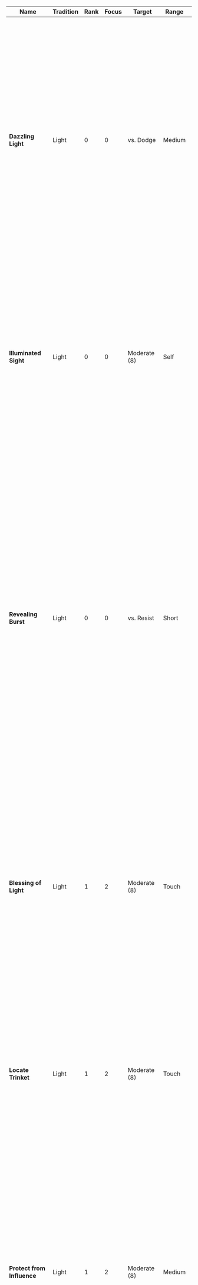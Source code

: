  **Name** | **Tradition** | **Rank** | **Focus** | **Target** | **Range** | **Properties** | **Effect** 
---|---|---|---|---|---|---|---
 **Dazzling Light** | Light | 0 | 0 | vs. Dodge | Medium |  | You create a small point of light at the target location. The light provides dim light in short range of it. The light can also move with you while staying in range. When targeted at a creature, you can make the light explode in their face instead.<br />Weak. Deal +2 radiant damage.<br />Strong. Deal +4 radiant damage. The target is also briefly blinded.<br />Critical. Deal +6 radiant damage. The target is also briefly blinded and dazed. 
 **Illuminated Sight** | Light | 0 | 0 | Moderate (8) | Self | enchant (eyes) | You concentrate light energy into your eyes, enhancing your eye sight and making you able to pierce through concealing environments.<br />On a success, you can see one range category further from sources of bright and dim light. You also gain +1 boon on Perception rolls. This spell lasts for a medium duration. 
 **Revealing Burst** | Light | 0 | 0 | vs. Resist | Short |  | You let loose a burst of radiant energy in all directions, revealing any magical falsehoods, such as illusions, shapeshifters, or invisible creatures in range. For illusions, you roll vs. the Resist of the illusion’s creator.<br />Weak. Any magical falsehood is marked by a shimmer of light. Rolls that target any marked target gain +1 boon. The mark lasts for a short duration.<br />Strong. Any magical falsehood is immediately broken.<br />Critical. Any magical falsehood is immediately broken and any creature revealed by this is briefly shaken. 
 **Blessing of Light** | Light | 1 | 2 | Moderate (8) | Touch | singular,enchant (eyes) | You bless a creature with the magical power of light, making them enlightened to their surroundings.<br />On a success, the creature gains the following effects:<br />- You can see one range category further from sources of bright and dim light.<br />- You gain +1 boon on Perception rolls.<br />This spell lasts for a long duration. 
 **Locate Trinket** | Light | 1 | 2 | Moderate (8) | Touch | singular | Touch a small object and imbue it with truth revealing magic. The object must comfortably fit within the palm of your hand and can be no larger.<br />On a success, you always know the location of the imbued trinket while it is in the same sphere of existence as you. This spell lasts for a long duration. 
 **Protect from Influence** | Light | 1 | 2 | Moderate (8) | Medium | singular,quick | Channel the light’s protective magic into one creature within range, bolstering their mental defenses. Cast this spell as a Quick Action on your turn.<br />On a success, the target gains +1 boon on rolls to resist any mental effects and gains resistance to psychic damage. Attempts to influence their mind also suffer +1 bane. This spell lasts for a short duration. 
 **Radiant Burst** | Light | 1 | 2 | vs. Dodge | Medium |  | You let forth a burst of radiant energy, streaking towards a target location and exploding in burning light.<br />Weak. Deal +2 radiant damage to any creature in melee range of the target location.<br />Strong. Deal +4 radiant damage to any creature in melee range of the target location. Each target is also briefly blinded.<br />Critical. Deal +6 radiant damage to any creature in melee range of the target location. Each target is also briefly blinded. Each target is also briefly blinded and dazed. 
 **Radiant Weapon** | Light | 1 | 2 | Moderate (8) | Touch | singular,enchant (weapon) | Imbue a weapon with the power of the sun.<br />On a success, the weapon emits bright light in melee range and dim light in close range of it and deals +2 radiant damage. If you target your own weapon, you can make a weapon attack with it as part of casting this spell.<br />This spell lasts for a medium duration. 
 **Sense Spirits** | Light | 1 | 2 | you sense the auras of daimon and other spiritual creatures around you |  |  |  
 **Sun Sphere** | Light | 1 | 2 | Moderate (8) | Medium | concentrate | You conjure a small orb of flame resembling a miniature sun.<br />On a success, the sphere appears at the target location. It also shines bright light in close range and dim light in short range of it.  Any creature in melee range of it takes +4 fire damage when they first come into contact with it and at the start of each of their turns.<br />On each of your following turns, you can use your Quick Action to move the beam a close distance within range. The sphere lasts for a short duration.  
 **Break Curse** | Light | 2 | 4 | Hard (10) | Touch | ritual (minutes) | You initiate a purifying ritual to remove harmful influences from a creature’s soul.<br />On a success, you break one curse the creature is afflicted with. Any single creature can only benefit from this spell once per day. 
 **Destroy Undeath** | Light | 2 | 4 | vs. Resist | Short |  | You channel the power of divine light, flooding undead creatures around you with it in an attempt to annihilate them instantly.<br />Weak. Any undead creature in range of tier 0 or 1 is instantly destroyed and can’t reanimate.<br />Strong. Any undead creature in range of tier 0 or 1 is instantly destroyed and can’t reanimate. Any other undead creature in range is also briefly frightened of you, ignoring any immunity they might have against the condition.<br />Critical. Any undead creature in range of tier 0 or 1 is instantly destroyed and can’t reanimate. Any other undead creature in range is also frightened of you for a short duration, ignoring any immunity they might have against the condition. They can roll Spirit + Fortitude vs. your Resist at the end of their turns to end the effect early. 
 **Sunbeam** | Light | 2 | 4 | Hard (10) | Medium | concentrate | You call down a pillar of light at the target location, revealing any falsehoods and burning creatures within it.<br />On a success, the beam extends in melee range of the target location and a medium distance in height. It also shines bright light in close range and dim light in short range of it. Any magical falsehoods, such as illusions, shapeshifters, or invisible creatures inside the beam is immediately revealed.<br />Any creatures inside the beam take +8 radiant damage when they first come into contact with it and at the start of each of their turns.<br />On each of your following turns, you can use your Quick Action to move the beam a short distance within range. The beam lasts for a short duration.  
 **Dark Sight** | Twilight | 0 | 0 | Moderate (8) | Self | enchant (eyes) | You magically adjust your senses to adapt to total darkness, allowing you to see without any source of light.<br />On a success, you can see a medium distance in absolute darkness as in dim light. If you are exposed to bright light while under the effects of these spells, roll Spirit + Fortitude. On a failure, this spell ends and you are briefly dazed. Otherwise, this spell lasts for a medium duration. 
 **Night’s Grasp** | Twilight | 0 | 0 | vs. Dodge | Medium |  | You magically animate the shadows around a creature, clawing and grasping for the target with ghostly coldness.<br />Weak. The target suffers +2 frost damage.<br />Strong. The target suffers +4 frost damage and is briefly slowed.<br />Critical. The target suffers +6 frost damage and is briefly grappled by the shadows. 
 **Shadow Veil** | Twilight | 0 | 0 | Moderate (8) | Medium |  | You create an area of magical shadow, making it hard to see through it. Target any area of dim light in range.<br />On a success, the magical shadow appears in a close radius around the target area. The area is now considered as absolute darkness.<br /><br />The shadow lasts a short duration or is broken early if any source of bright light enters the shadow’s area. 
 **Whispers of Doubt** | Twilight | 0 | 0 | vs. Resist | Medium |  | You summon ghostly whispers into the mind of the target, seeding doubt and confusing them.<br />Weak. The target suffers +0 psychic damage (ignoring AV).<br />Strong. The target suffers +2 psychic damage (ignoring AV) and the target is briefly confused.<br />Critical. The target suffers +4 psychic damage (ignoring AV) and the target is confused for a short time. They can roll Spirit + Fortitude vs. your Resist at the end of their turns to end the effect early. 
 **Cloak of Night** | Twilight | 1 | 2 | Moderate (8) | Medium | singular | You clad a creature in a magical cloak made of darkness.<br />On a success, the creature wearing the cloak gains the following effects:<br />- You have resistance against frost damage.<br />- You gain +1 boon on Agility + Cunning rolls to hide or move silently.<br />The cloak lasts for a medium duration or until discarded by the creature. 
 **Curse of Twilight** | Twilight | 1 | 2 | vs. Resist | Short | singular | You curse a creature with the magical power of twilight, bringing the fear of night into their heart.<br />On a success, the creature suffers the following effects:<br />- They see in bright light as in dim light.<br />- They suffer +1 bane on Perception and Initiative rolls.<br />This curse lasts for a long duration. 
 **Lunar Weapon** | Twilight | 1 | 2 | Moderate (8) | Touch | singular,enchant (weapon) | Imbue a weapon with the power of the night.<br />On a success, the weapon emits dim light in close range of it and deals +2 frost damage. If you target your own weapon, you can make a weapon attack with it as part of casting this spell.<br />This spell lasts for a medium duration. 
 **Moon Sphere** | Twilight | 1 | 2 | Moderate (8) | Medium | concentrate | You conjure a small orb of freezing coldness resembling a miniature moon.<br />On a success, the sphere appears at the target location. It also shines dim light in short range of it. Any creature in melee range of it takes +4 frost damage when they first come into contact with it and at the start of each of their turns.<br />On each of your following turns, you can use your Quick Action to move the beam a close distance within range. The sphere lasts for a short duration.  
 **Shadow Meld** | Twilight | 1 | 2 | Moderate (8) | Self | concentrate | You submerge into the shadows around you. Cast this spell while standing in dim light or darkness.<br />On a success, you merge with the shadows and become invisible. While invisible, you are hidden from any creature which hasn‘t an ability to see through invisibility.<br />This spell lasts for a short duration, until you attack or cast another spell, or until you enter bright light. 
 **Whisper of Dreams** | Twilight | 1 | 2 | vs. Resist | Short |  | You lull a creature’s mind with whispers of sleep. The target has to be of a tier equal to or lower than your Mysticism. If the creature is at full HP, you suffer +1 bane on the roll.<br />On a success, the creature falls unconscious for a medium duration. If any creature uses an Action to shake them, they take any damage, or are otherwise disturbed, they wake up. 
 **Everlasting Night** | Twilight | 2 | 4 | Hard (10) | Medium | concentrate | You cloud an area in absolute darkness and no light may pierce through it.<br />On a success, the close area around the target location becomes absolute darkness. Any light source within it immediately goes out.<br />This spell lasts for a medium duration. 
 **Moonbeam** | Twilight | 2 | 4 | Hard (10) | Medium | concentrate | You call down a beam of moonlight at the target location, blinding and freezing anything within it.<br />On a success, the beam extends in melee range of the target location and a medium distance in height. It also shines dim light in close range of it. Any creatures inside the beam are blinded and take +8 frost damage when they first come into contact with it and at the start of each of their turns.<br />On each of your following turns, you can use your Quick Action to move the beam a short distance within range. The beam lasts for a short duration.  
 **Shadow Step** | Twilight | 2 | 4 | Hard (10) | Medium |  | You fully submerge into the shadows and re-appear at another darkened location. While standing in dim light or darkness, choose any other location you can see in range that is also in dim light or darkness.<br />On a success, you teleport to the chosen location. 
 **Life Shield** | Life | 0 | 0 | Moderate (8) | Medium | singular | On a success, the target is surrounded by a near invisible shield of life force. The shield grants 5 temporary HP and lasts until reduced to 0, or expires after a short duration.<br />Any single creature can only benefit from this spell once per scene. 
 **Restore Life** | Life | 0 | 0 | Special | Short |  | You let vitalizing energy flow into your target, restoring a living creatures health or harming an undead creature.<br />When targeting a living creature, roll vs. moderate difficulty (8). When targeting an undead creature, roll vs. their Resist.<br />Weak. Restore +2 HP to your target or deal +2 radiant damage against an undead target.<br />Strong. Restore +4 HP to your target or deal +4 radiant damage against an undead target.<br />Critical. Restore +6 HP to your target or deal +6 radiant damage against an undead target. 
 **Verdant Blast** | Life | 0 | 0 | vs. Dodge | Medium |  | You form a condensed mass of positive energy, blasting the enemy and healing nearby allies.<br />Weak. Deal +2 radiant damage.<br />Strong. Deal +4 radiant damage and restore 2 HP to allies in melee range of the target.<br />Critical. Deal +6 radiant damage and restore 4 HP to allies in melee range of the target. 
 **Blessing of Life** | Life | 1 | 2 | Moderate (8) | Touch | singular | You bless a creature with the magical power of life, bolstering their vitality.<br />On a success, the creature gains the following effects:<br />- You gain 5 temporary HP. They replenish after a short break.<br />- You gain +1 boon on Fortitude rolls.<br />This spell lasts for a long duration. 
 **Heal Wound** | Life | 1 | 2 | Moderate (8) | Touch | ritual (minutes) | You focus life-giving magic into an injury, mending it quickly.<br />On a success, you heal one Wound from a creature. Any single creature can only benefit from this spell once per day. 
 **Overflow of Life** | Life | 1 | 2 | Moderate (8) | Medium |  | You overwork the vital system of the target, returning them to consciousness or causing them a heart attack if already conscious. The target must be a living creature.<br />Weak. If the target is dying, they stop dying but remain unconscious. If the target is unconscious, they wake up. If the target is conscious, they take +3 damage.<br />Strong. If the target is dying, they stop dying and wake up. If the target is unconscious, they wake up. If the target is conscious, they take +6 damage.<br />Critical. If the target is dying, they stop dying, wake up, and one of their Injuries is instantly treated (their choice). If the target is unconscious, they wake up. If the target is conscious, they take +9 damage. 
 **Rapid Vitality** | Life | 1 | 2 | Moderate (8) | Medium | quick | You quickly refresh a creature’s stamina. Cast this spell on your turn.<br />Weak. Restore +2 HP to your target.<br />Strong. Restore +4 HP to your target.<br />Critical. Restore +6 HP to your target. 
 **Vitalizing Weapon** | Life | 1 | 2 | Moderate (8) | Touch | singular,enchant (weapon) | Imbue a weapon with the power of vitality.<br />On a success, any hit the weapon’s bearer makes with it restores 1/2 x your Spirit as HP to them. If you target your own weapon, you can make a weapon attack with it as part of casting this spell.<br />This spell lasts for a medium duration. 
 **Hallow Ground** | Life | 2 | 4 | Hard (10) | Close | concentrate | You hallow the ground around you, healing all allies standing on it.<br />On a success, each ally in range of the hallow ground restores +2 HP when you cast the spell and at the start of each of their turns.<br />The hallow ground remains stationary at the position where you cast it for a short duration. 
 **Healing Burst** | Life | 2 | 4 | Hard (10) | Short | blast (cone) | You conjure a wave of healing energy, restoring the endurance of any ally within it.<br />Weak. Restore +2 HP to each ally.<br />Strong. Restore +4 HP to each ally.<br />Critical. Restore +6 HP to each ally. 
 **Enfeebling Touch** | Death | 0 | 0 | vs. Resist | Medium |  | You summon a swirl of negative energy, engulfing the target and draining their strength.<br />Weak. Deal +2 necrotic damage.<br />Strong. Deal +4 necrotic damage and briefly reduce their Strength die by one step.<br />Critical. Deal +6 necrotic damage and reduce their Strength die by one step for a short duration. They can roll Spirit + Fortitude vs. your Resist at the end of their turns to end the effect early. 
 **Glimpse of Mortality** | Death | 0 | 0 | vs. Resist | Medium |  | You project a scene of the target‘s final moments before death into their mind, in which they die in agony at the hands of yourself and your allies.<br />Weak. The target suffers +0 psychic damage (ignoring AV).<br />Strong. The target suffers +2 psychic damage (ignoring AV) and the target is briefly frightened.<br />Critical. The target suffers +4 psychic damage (ignoring AV) and the target is frightened for a short time. They can roll Spirit + Fortitude vs. your Resist at the end of their turns to end the effect early. 
 **Spared from Death** | Death | 0 | 0 | Moderate (8) | Short |  | You help a dying creature in range to cling onto life.<br />Weak. +1 to the dice result of the dying creature.<br />Strong. +2 to the dice result of the dying creature.<br />Critical. You stop the creature from dying, but they remain unconscious. 
 **Curse of Death** | Death | 1 | 2 | vs. Resist | Short | singular | You curse a creature with the magical power of death, withering their mortal body.<br />On a success, the creature suffers the following effects:<br />- Their maximum HP are reduced by 5.<br />- They suffer +1 bane on Fortitude rolls.<br />This curse lasts for a long duration. 
 **Early Grave** | Death | 1 | 2 | vs. Parry | Medium |  | Skeletal hands sprout from the ground, scratching at the target and attempting to pull them below the earth.<br />Weak. Deal +3 necrotic damage.<br />Strong. Deal +6 necrotic damage and the target is grappled by the hands.<br />Critical. Deal +9 necrotic damage and the target is grappled and briefly restrained by the hands. 
 **Necrotic Weapon** | Death | 1 | 2 | Moderate (8) | Touch | singular,enchant (weapon) | Imbue a weapon with the power of death.<br />On a success, the weapon deals +2 necrotic damage. On a strong or critical hit, the attack’s target also suffers 2 lasting necrotic damage for a short duration. If you target your own weapon, you can make a weapon attack with it as part of casting this spell.<br />This spell lasts for a medium duration. 
 **Shivering Ray** | Death | 1 | 2 | vs. Dodge | Medium |  | You shoot a icy blue beam from the tip of your finger, rigidifying the target.<br />Weak. You deal +3 frost damage. <br />Strong. You deal +6 frost damage and the target is briefly slowed.<br />Critical. You deal +9 frost damage and the target is briefly dazed and slowed. 
 **Cloud of Sickness** | Death | 2 | 4 | vs. Resist | Medium |  | You summon a cloud of necrotic energy, sickening creatures within it. The cloud extends in a close area around the target location and targets all living creatures within it.<br />Weak. Deal +3 necrotic damage to each target.<br />Strong. Deal +6 necrotic damage to each target.<br />Critical. Deal +9 necrotic damage to each target.<br />Any creature is also poisoned while inside the cloud’s area.<br />The cloud lasts for a short duration. It can also be expelled early by any effect causing strong winds in the same area of influence. 
 **Bestial Adaptation** | Nature | 0 | 0 | Moderate (8) | Self | enchant (body) | You adopt the physical characteristics of one chosen type of animal. Choose one of the following:<br />- Graceful (You can move through difficult terrain without penalty)<br />- Perceptive (+1 boon on Perception rolls)<br />- Strong (+1 boon on Strength + Athletics rolls, +2 damage on unarmed attacks)<br />- Tough (+2 AV as armor)<br />On a success, you gain the chosen effect.<br />This spell lasts for a short duration. 
 **Lashing Vine** | Nature | 0 | 0 | Special | Medium |  | You animate a natural vine or let one spring from the ground in range. The vine can either lash at (vs. Parry) or grab (vs. Parry or Dodge) any target close to it. The vine counts as a medium creature for grappling.<br />Weak. Deal +2 damage (lash) or grapple the target (grab).<br />Strong. Deal +4 damage (lash) or deal +0 damage and grapple the target (grab).<br />Critical. Deal +6 damage (lash) or deal +2 damage, grapple, and briefly restrain the target (grab).<br />if you continue to cast this spell over multiple turns, the vine can remain for the duration. Otherwise the vine quickly withers and vanishes after using this spell. 
 **Poison Mist** | Nature | 0 | 0 | vs. Dodge | Short |  | Spray a cloud of poisonous mist against your target.<br />Weak. Deal +2 poison damage.<br />Strong. Deal +4 poison damage and the target is briefly poisoned.<br />Critical. Deal +6 poison damage and the target is poisoned for a short duration. They can roll Strength + Fortitude vs. your Resist at the end of their turns to end the effect early. 
 **Rejuvenation** | Nature | 0 | 0 | Moderate (8) | Short | singular | Conjure magical energy into one creature in range, rapidly increasing their natural regenerative capacity.<br />Weak. The target shortly regains +0 HP at the start of each of their turns.<br />Strong. The target shortly regains +2 HP at the start of each of their turns.<br />Critical. The target shortly regains +4 HP at the start of each of their turns. 
 **Beast Form** | Nature | 1 | 2 | Moderate (8) | Self | enchant (body) | You shape shift into the form of a small or medium sized land-based animal. Choose any animal form you encountered before. Replace part of your statistics with the following:<br /><br />Beast Form (small/medium animal)<br />Attributes. d6/d8 STR, d8/d6 AGI<br />Defenses. 7/8 Parry, 9/8 Dodge<br />AV. 2 (natural light)<br />Skills. Fighting, Fortitude (equal to your Mysticism)<br />Attacks:<br />- Strike (choose crush or slash, also agile for small size). 6 damage (4 base + 2 weapon). On a strong or critical hit against a creature of equal or smaller size, attempt a grapple or the target drops prone.<br />Abilities:<br />- Keen Scent. Gain +1 boon on Perception rolls based on smell.<br />- Night Vision. You can see up to a short distance in dim light as in bright light. Sources of dim light let you see one range category further than normal.<br /><br />You can’t cast spells while in beast form, except for re-casting this spell to extend it‘s duration. Your beast form lasts for a medium duration, until you end it, or until you fall unconscious. 
 **Blessing of Nature** | Nature | 1 | 2 | Moderate (8) | Touch | singular | You bless a creature with the magical power of nature, whereby plants and animals act benevolently towards them.<br />On a success, the creature gains the following effects:<br />- You can move through difficult terrain without penalty.<br />- You gain +1 boon on Athletics and Survival rolls.<br />This spell lasts for a long duration. 
 **Mesh of Vines** | Nature | 1 | 2 | vs. Dodge | Medium |  | Instantly sprout a mesh of spiked vines, covering the target location. On a success, spiked vines fill an area close to the target location. This spell targets each creature in the area.<br />Weak. Deal +0 damage against each target.<br />Strong. Deal +2 damage against each target and they are grappled by the vines.<br />Critical. Deal +2 damage against each target and they are grappled and restrained by the vines.<br />The area is considered difficult terrain. The vines last for a short duration. 
 **Rock Throw** | Nature | 1 | 2 | vs. Dodge | Medium |  | Magically animate a large stone and throw it against your target in range.<br />Weak. Deal +4 crush damage.<br />Strong. Deal +8 crush damage and the target is pushed close.<br />Critical. Deal +12 crush damage, the target is pushed close and falls prone. 
 **Sticks to Snakes** | Nature | 1 | 2 | Moderate (8) | Close | concentrate | You throw out a bundle of sticks, which then turn into withering snakes under your control. You must roll a Supply check for materials when casting this spell.<br />On a success, you summon a swarm of snakes at the target location under your control (treat them as a companion for combat).<br />The swarm remains for a medium duration, until dismissed by you, or when killed. 
 **Venomous Weapon** | Nature | 1 | 2 | Moderate (8) | Touch | singular,enchant (weapon) | Imbue a weapon with the power of a serpent‘s fangs.<br />On a success, the weapon deals +2 poison damage. On a strong or critical hit, the attack‘s target is briefly poisoned. If you target your own weapon, you can make a weapon attack with it as part of casting this spell.<br />This spell lasts for a medium duration. 
 **Wild Companion** | Nature | 1 | 2 | Moderate (8) | Touch | ritual (hours),singular | You can’t cast this spell if you haven’t learned the “Animal Companion” talent.<br />You set up a ritual to summon a spiritual beast of the land. As part of casting this spell, you must also spend 100 coins in incense and other sacred ingredients. Choose any kind of animal companion of a tier equal to or lower than your Mysticism (see more under Animal Companions).<br />On a success, you summon a spiritual being in your chosen animal form. It’s statistics are the same as that of a mundane animal companion, but it’s creature type is “daimon (primal)” instead.<br /><br />You have a psychic connection to your companion, as long as the two of you are on the same sphere of existence. This connection manifests itself as an intuitive sharing of emotions. You can use this connection to tell your familiar what to do and where to go nonverbally. You can also spend your turn meditating to fully experience all senses of your familiar. While meditating this way, you are considered unconscious and are unaware of your own body‘s surroundings.<br />Any creature capable of sensing magical auras will notice the primal nature of your companion. The companion remains until killed, but can be re-summoned with another ritual. You can choose a new form for your companion each time you cast this spell. 
 **Greater Beast Form** | Nature | 2 | 4 | Hard (10) | Self | enchant (body) | You shape shift into the form of a tiny or large sized land-based animal. Choose any animal form you encountered before. Replace part of your statistics with the following:<br /><br />Beast Form (tiny/large animal)<br />Attributes. d4/d12 STR, d8/d6 AGI<br />Defenses. 7/9 Parry, 9/8 Dodge<br />AV. 0/4 (natural light)<br />Skills. Fighting, Fortitude (equal to your Mysticism)<br />Attacks:<br />- Strike (choose crush or slash, also agile for tiny size). 5/10 damage (4/6 base + 1/4 weapon). On a strong or critical hit against a creature of equal or smaller size, attempt a grapple or the target drops prone.<br />Abilities:<br />- Keen Scent. Gain +1 boon on Perception rolls based on smell.<br />- Night Vision. You can see up to a short distance in dim light as in bright light. Sources of dim light let you see one range category further than normal.<br /><br />You can’t cast spells while in beast form, except for re-casting this spell to extend it‘s duration. Your beast form lasts for a medium duration, until you end it, or until you fall unconscious. 
 **Law of the Strongest** | Nature | 2 | 4 | Hard (10) | Medium | concentrate,singular | You fill a creature‘s body with nature‘s empowering magic. The target has to be a creature of medium or smaller size.<br />On a success, the target‘s body grows to large size along with all of their worn equipment and held items (as long as they stay in contact with their body). While enlarged by this spell, they gain the following effects:<br />- Gain 5 temporary HP.<br />- Increase your Strength die by one step.<br />- You gain +1 Parry and lose -1 Dodge.<br />- You gain +1 AV.<br />- You deal +1 weapon damage on melee attacks.<br />All of these effects are added a number of times for each size category difference to the target‘s original size.<br />This spell lasts for a short duration. 
 **Melt Ground** | Nature | 2 | 4 | Hard (10) | Medium | concentrate | let the ground become soft and trap creatures inside it  
 **Rock Skin** | Nature | 2 | 4 | Hard (10) | Medium | enchant (body),singular | Harden a creature‘s skin to be strong as rock.<br />On a success, the target gains 1/2 your Spirit as AV (armor) for a medium duration. If they suffer an Injury, the armor breaks. 
 **Life from Stone** | Nature | 3 | 6 | target a large or smaller object or structure made from stone or wood. it comes alive as an automaton under your control for a short duration.  |  |  |  
 **Petrification** | Nature | 3 | 6 | vs. Resist | Medium | concentrate | You turn a creature into inanimate stone. The target has to be of a tier equal to or lower than your Mysticism. If the creature is at full HP, you suffer +1 bane on the roll.<br />Weak. The target is petrified for a short duration.<br />Strong. The target is petrified for a medium duration.<br />Critical. The target is petrified for a long duration.<br />A petrified creature is stunned and unconscious. They also have 10 AV while petrified. If the target takes damage while petrified by this spell, roll for Spell Concentration as if you took the same amount of damage. 
 **Gust** | Tempest | 0 | 0 | vs. Dodge | Short |  | You summon a vortex of swirling air, clashing against your target and pulling them off their feet.<br />Weak. Deal +2 blast damage.<br />Strong. Deal +4 blast damage and push the target close.<br />Critical. Deal +6 blast damage and push the target a short distance. 
 **Static Shock** | Tempest | 0 | 0 | vs. Dodge | Medium |  | You generate a small electric discharge from your fingertip against a target.<br />Weak. Deal +2 lightning damage.<br />Strong. Deal +4 lightning damage to the target and you can deal +2 lightning damage to one other creature in melee range of the target.<br />Critical. Deal +6 lightning damage to the target and you can deal +4 lightning damage to one other creature in melee range of the target. 
 **Wind Slash** | Tempest | 0 | 0 | vs. Dodge | Medium |  | Hurl a blade of compressed air against your target.<br />Weak. Deal +0 damage or +4 damage against a target in light or no armor.<br />Strong. Deal +2 damage or +6 damage against a target in light or no armor.<br />Critical. Deal +4 damage or +8 damage against a target in light or no armor. 
 **Bursting Crackle** | Tempest | 1 | 2 | vs. Resist | Medium |  | You gather an electric charge at a single point within range and release it with a powerful blast, creating a loud thunder. Target all creatures in melee range of the target location.<br />Weak. Deal +2 blast damage against each target.<br />Strong. Deal +4 blast damage against each target and they are briefly dazed and deafened.<br />Critical. Deal +6 blast damage against each target and they are briefly dazed and deafened. 
 **Curse of Tempest** | Tempest | 1 | 2 | vs. Resist | Short | singular | You curse a creature with the magical power of tempest, turning nature itself against them.<br />On a success, the creature suffers the following effects:<br />- While moving in natural environments, it is always considered difficult terrain for them.<br />- They suffer +1 bane on Athletics and Survival rolls.<br />This curse lasts for a long duration. 
 **Earthen Tremor** | Tempest | 1 | 2 | vs. Dodge | Short | blast (cone) | You send shockwaves through the earth, causing the ground to tremble violently. Target‘s all creatures in the spell’s area.<br />Weak. Deal +2 damage to each target.<br />Strong. Deal +4 damage to each target and they are briefly faltering.<br />Critical. Deal +6 damage to each target and they are briefly faltering. 
 **Electrified Weapon** | Tempest | 1 | 2 | Moderate (8) | Touch | singular,enchant (weapon) | Imbue a weapon with the power of storms.<br />On a success, the weapon deals +2 lightning damage. On a strong or critical hit, the attack‘s target is briefly faltering. If you target your own weapon, you can make a weapon attack with it as part of casting this spell.<br />This spell lasts for a medium duration. 
 **Lightning Javelin** | Tempest | 1 | 2 | vs. Dodge | Medium |  | You conjure pure lightning in the form of a spear and hurl it against a creature.<br />Weak. Deal +4 lightning damage. <br />Strong. Deal +8 lightning damage and the target is briefly faltering.<br />Critical. Deal +12 lightning damage and the target is briefly faltering. 
 **Storm Coat** | Tempest | 1 | 2 | Moderate (8) | Short | enchant (body),singular | You weave a protective coat of elemental energies around a creature.<br />On a success, the creature gains the following effects:<br />- You gain resistance against frost and lightning damage.<br />- Whenever you are hit by a melee attack, the attacker takes +0 lightning damage (ignoring AV). 
 **Volcanic Bolt** | Tempest | 1 | 2 | vs. Dodge | Medium |  | You magically dissolve a small amount of earth or rock into lava. You can magically hurl the lava against a creature.<br />Weak. Deal +4 fire damage. <br />Strong. Deal +8 fire damage and they suffer burning (2) for a short duration.<br />Critical. Deal +12 fire damage and they suffer burning (4) for a short duration. 
 **Wind Hose** | Tempest | 1 | 2 | vs. Dodge | Medium |  | You create a powerful swirl of air around the target location, pulling smaller, loose objects into it’s vortex.<br />Weak. Deal +3 force damage.<br />Strong. Deal +6 force damage and if the target is medium or smaller in size, they are also grappled by the wind hose.<br />Critical. Deal +9 force damage and if the target is medium or smaller in size, they are also grappled and restrained by the wind hose.<br />When you successfully cast this spell against a target and it is grappled by the wind hose, you gain +1 boon when casting the spell again against the same target on your next turn. 
 **Magma Burst** | Tempest | 2 | 4 | vs. Dodge | Medium |  | You channel the earth’s wrath, making the target location’s ground burst with lava. Target all creatures in melee range of it.<br />Weak. Deal +4 fire damage to each target. <br />Strong. Deal +8 fire damage to each target and they suffer burning (2) for a short duration.<br />Critical. Deal +12 fire damage to each target and they suffer burning (4) for a short duration.<br />The target location remains covered with cracks filled with lava for a short duration, after which it cools down and remains as solid rock.<br />Each creature ending their turn in melee range of it automatically suffer the effects of a weak hit.<br />If any creature has direct contact with the lava, they instead automatically suffer the effects of a critical hit. 
 **Pyroclasm** | Tempest | 2 | 4 | vs. Dodge | Short | blast (cone) | You slam the earth before you and it erupts with force, spitting flaming hot lava into the air.<br />Weak. Deal +4 fire damage to each target. <br />Strong. Deal +8 fire damage to each target and they fall prone.<br />Critical. Deal +12 fire damage to each target, they fall prone, and their Movement briefly becomes 0.<br />The area affected by this spell remains as broken ground and is considered difficult terrain. 
 **Storm Bolt** | Tempest | 2 | 4 | vs. Dodge | Medium | blast (line) | You summon a powerful bolt of lightning that streaks forth in a straight line from you to a target point, electrifying every creature it passes.<br />Weak. Deal +4 lightning damage to each target.<br />Strong. Deal +8 lightning damage to each target and they are briefly faltering.<br />Critical. Deal +12 lightning damage to each target and they are briefly faltering. 
 **Thunder Cloud** | Tempest | 2 | 4 | vs. Dodge | Medium | concentrate | You summon a dark cloud brewing with electricity. The cloud extends in close range of the target location and hovers up to a medium distance above it. Target up to three enemies below the cloud.<br />Weak. Deal +4 lightning damage against each target.<br />Strong. Deal +8 lightning damage against each target.<br />Critical. Deal +12 lightning damage against each target.<br />On each of your following turns, you can use your Action or Quick Action to target another one creature with this spell and roll vs. their Dodge.<br />The cloud lasts for a short duration. 
 **Thunderous Clap** | Tempest | 2 | 4 | vs. Resist | Short |  | You intensely clap your hands, summoning a thunderous shockwave that ripples outward from you. Target all creatures in range.<br />Weak. Deal +4 damage to each target.<br />Strong. Deal +8 damage to each target and they are knocked prone and briefly deafened.<br />Critical. Deal +12 damage to each target and they are pushed close, knocked prone, and briefly deafened. 
 **Cyclone** | Tempest | 3 | 6 | vs. Dodge | Long |  | You create a massive cyclone that engulfs a wide area. Target all creatures in short range of the target area.<br />Weak. Deal +4 blast damage to each target and they are pushed a close distance away from the center of the cyclone.<br />Strong. Deal +8 blast damage to each target and they are pushed a short distance away from the center of the cyclone.<br />Critical. Deal +12 blast damage to each target and they are pushed a medium distance away from the center of the cyclone. 
 **Avatar of Storms** | Tempest | 4 | 8 | Extremely Hard (14) | Self | concentrate,enchant (body) | You become one with the storm, transforming into a living tempest of elemental energy.<br />On a success, you gain the following effects:<br />- You are able to fly and gain +1 Movement per turn.<br />- You gain resistance against frost, lightning, and physical damage.<br />- Whenever you are hit by a melee attack, the attacker takes +2 lightning damage (ignoring AV).<br />- Whenever you deal blast or lightning damage, add your Mysticism to the damage.<br />This form lasts for a short duration. 
 **Aura of Sanctuary** | Peace | 0 | 0 | Moderate (8) | Medium | singular,quick | You shield a creature in range with a magical aura discouraging other creatures from inflicting harm on them. Cast this spell as a Quick Action on your turn.<br />On a success, the target is shielded by the aura for a short duration. While shielded by the aura, whenever another creature attempts to attack them, the attacker has to roll Spirit + Fortitude vs. your Resist. On a failure, they are unable to attack the shielded creature and must choose a new target.<br />This spell ends early, if the shielded creature attacks any other creature. 
 **Calming Influence** | Peace | 0 | 0 | vs. Resist | Short |  | You calm the mind of one creature in range. You suffer +1 bane on this spell, if the target is actively engaged in combat or another dangerous situation.<br />On a success, the target is shortly charmed by you and will act with empathy and friendliness towards you. 
 **Tranquil Mind** | Peace | 0 | 0 | Special | Short |  | You bring tranquility to the target‘s mind, either to renew their spirits, or to forcefully pacify them. When targeting an ally, roll vs. moderate difficulty (8). When targeting an enemy, roll vs. Resist.<br />Weak. Restore +2 HP to an ally or deal +0 psychic damage (ignoring AV) against an enemy.<br />Strong. Restore +4 HP to an ally or deal +2 psychic damage (ignoring AV) against an enemy and they are briefly dazed.<br />Critical. Restore +6 HP to an ally or deal +4 psychic damage (ignoring AV) against an enemy and they are dazed for a short duration. The enemy can roll Spirit + Fortitude at the end of their turns to end the effect early. 
 **Blessing of Peace** | Peace | 1 | 2 | Moderate (8) | Touch | singular | You bless a creature with the magical power of peace, calming their mind and making others like them more.<br />On a success, the creature gains the following effects:<br />- You gain +1 Resist.<br />- You gain +1 boon on Influence and Insight rolls.<br />This spell lasts for a long duration. 
 **Harmonic Link** | Peace | 1 | 2 | Moderate (8) | Medium | concentrate,singular | You build a empathetic link with one of your allies, sharing your surface thoughts and senses.<br />On a success, you establish the link between you and your ally. While the link holds, both of you gain the following effects:<br />- Attacks against a target both of you can perceive gain +1 boon.<br />- Attacks from creatures both of you can perceive suffer +1 bane against you.<br />- If either one of you takes damage, both of you take half of the damage instead.<br />The link lasts for a medium duration or until you are further away from each other than the range of this spell. 
 **Pacifying Weapon** | Peace | 1 | 2 | Moderate (8) | Touch | singular,enchant (weapon) | Imbue a weapon with the power of tranquility.<br />On a success, the weapon‘s bearer gains +1 Parry. On a strong or critical hit, the attack‘s target is briefly dazed. If you target your own weapon, you can make a weapon attack with it as part of casting this spell.<br />This spell lasts for a medium duration. 
 **Share Harm** | Peace | 1 | 2 | vs. Resist | Medium | quick | Cast this spell after you have taken damage from an attack. On a success, the attacker takes the same amount of damage you took from them (ignoring AV). 
 **Dome of Sanctuary** | Peace | 2 | 4 | vs. Resist | Medium | concentrate | You create a dome of translucent energy around the target location, emitting calm and peacefulness. The dome surrounds an area in melee range of the target location. You can choose which creatures are tolerated within the dome. This spell targets any creature not tolerated within the dome.<br />Weak. Deal +2 psychic damage (ignoring AV) against every target.<br />Strong. Deal +4 psychic damage (ignoring AV) against every target and they are pushed close outside of the dome.<br />Critical. Deal +6 psychic damage (ignoring AV) against every target and they are pushed close outside of the dome and fall prone.<br />Any creature not tolerated in the dome trying to enter it from the outside must succeed on a Spirit + Fortitude roll vs. your Resist, otherwise they can’t enter.<br />Attacks targeting any creature inside the dome suffer +1 bane. The dome lasts for a short duration. 
 **Spell-breaking Wave** | Peace | 2 | 4 | vs. Resist | Medium |  | You send a wave of pacifying energy towards a creature, removing enchantments and breaking spell effects. Either choose one enchantment affecting them or choose one spell they are concentrating on or that has an effect that lasts for a duration.<br />On a success, the enchantment or spell effect ends. 
 **Battle Surge** | War | 0 | 0 | Moderate (8) | Medium | singular,quick | Heighten the senses of a creature in range, making it more fierce in battle.<br />Cast this spell during the target’s turn. On a success, the target gains +1 Movement and +1 boon on their next attack roll during their current turn. 
 **Mighty Strike** | War | 0 | 0 | Special | Self |  | Conjure raw spiritual strength into your weapon attack.<br />Choose one weapon you are holding. Roll an attack with that weapon using Spirit + Mysticism. On a hit, also use your spell base damage instead of that of the weapon. 
 **Spectral Slash** | War | 0 | 0 | vs. Parry | Medium |  | Conjure a spectral blade that cuts at an enemy.<br />Weak. Deal +2 damage.<br />Strong. Deal +4 damage and the target suffers bleeding (2) until healed.<br />Critical. Deal +6 damage and the target suffers bleeding (4) until healed. 
 **Curse of War** | War | 1 | 2 | vs. Resist | Short | singular | You curse a creature with the magical power of war, suffocating them in the agony of battle.<br />On a success, the creature suffers the following effects:<br />- They take +2 damage from any source.<br />- Whenever they take 10 or more damage from one attack, they have to roll Spirit + Fortitude. On a failure, they are briefly frightened.<br />This curse lasts for a long duration. 
 **Heroic Weapon** | War | 1 | 2 | Moderate (8) | Touch | singular,enchant (weapon) | Imbue a weapon with the power of courage.<br />On a success, the weapon deals +2 damage. On a strong or critical hit, the attack‘s target is briefly frightened. If you target your own weapon, you can make a weapon attack with it as part of casting this spell.<br />This spell lasts for a medium duration. 
 **Tear Wound** | War | 1 | 2 | vs. Resist | Medium |  | You exploit open wounds, cuts, and bruises, making them cause the target immense pain. You can only target a creature that is below their max. HP with this spell.<br />Weak. Deal +4 damage.<br />Strong. Deal +8 damage and the target suffers bleeding (2) until healed.<br />Critical. Deal +12 damage and the target suffers bleeding (4) until healed. 
 **War Cry** | War | 1 | 2 | vs. Resist | Short | quick | You roar with the voice of the bravest warrior spirits, shaking all enemies in range to their core.<br />On a success, each enemy is briefly frightened of you. Any creature can only be affected by this spell once per scene. 
 **Weapon Spirit** | War | 1 | 2 | vs. Parry | Medium | concentrate | To use this spell, you must first sacrifice a physical weapon along spiritual ingredients worth 100 coins in a ritual taking one exploration turn.<br /><br />When you cast this spell, you summon an animated, spiritual version of one of the weapons you sacrificed for this spell levitating above the ground within range and obeying your command. On your turns, you can move it a short distance within range and make one melee attack. Roll Spirit + Mysticism for the attack and treat the result as a normal weapon attack. 
 **Ancestral Warriors** | War | 2 | 4 | Hard (10) | Self | concentrate | You conjure the memory of fallen ancestors around you. They appear as ghostly warriors of your chosen culture.<br />On a success, they swirl around you in close range. Any enemy in range takes +4 force damage when you cast this spell and at the start of each of their turns. The area in range is also considered difficult terrain for enemies.<br />This spell lasts for a short duration. 
 **Blood Sacrifice** | War | 2 | 4 | Hard (10) | Self | quick | You cut into your own flesh, granting you the ancestor’s power in return. Cast this spell on your turn.<br />You lose 5 HP as part of casting this spell, regardless of the result.<br />On a success, you gain the following effects:<br />- Gain +1 boon on weapon attacks.<br />- Add 2 x Mysticism to weapon damage. 


